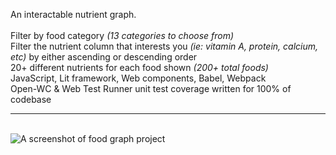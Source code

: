 An interactable nutrient graph.<br/>
<br/>
Filter by food category *(13 categories to choose from)*<br/>
Filter the nutrient column that interests you *(ie: vitamin A, protein, calcium, etc)* by either ascending or descending order<br/>
20+ different nutrients for each food shown *(200+ total foods)*<br/>
JavaScript, Lit framework, Web components, Babel, Webpack<br/>
Open-WC & Web Test Runner unit test coverage written for 100% of codebase<br/>
<hr/>
<br/>

<img src="../../blob/main/project-ss.png" alt="A screenshot of food graph project" />
